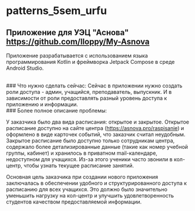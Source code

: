 # patterns_5sem_urfu

## Приложение для УЭЦ "Аснова" https://github.com/lloppy/My-Asnova


Приложение разрабатывается с использованием языка программирования Kotlin и фреймворка Jetpack Compose в среде Android Studio.


<br>
### Что нужно сделать сейчас:
Сейчас в приложении нужно создать роли доступа - админ, учащийся, преподаватель, выпускник. И в зависимости от роли предоставлять разный уровень доступа к приложению и информации.


<br>
### Более полное описание проблемы:

У заказчика было два вида расписания: открытое и закрытое. Открытое расписание доступно на сайте центра (https://asnova.pro/raspisanie) и оформлено в виде карточек событий, что заказчик считал неудобным. Закрытое расписание было доступно только сотрудникам центра, содержало более детализированные данные (такие как номер учебной группы, кабинет) и хранилось в приватном mail-календаре, недоступном для учащихся. Из-за этого ученики часто звонили в кол-центр, чтобы узнать текущее расписание занятий. 

Основная цель заказчика при создании нового приложения заключалась в обеспечении удобного и структурированного доступа к расписанию для всех учащихся. Это должно было значительно уменьшить нагрузку на кол-центр и улучшить удовлетворенность студентов качеством предоставляемой информации.

